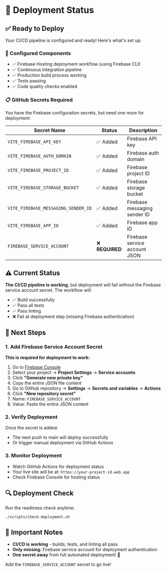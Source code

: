 # 🚀 Deployment Status

## ✅ Ready to Deploy

Your CI/CD pipeline is configured and ready! Here's what's set up:

### 🔧 Configured Components
- ✅ Firebase Hosting deployment workflow (using Firebase CLI)
- ✅ Continuous Integration pipeline  
- ✅ Production build process working
- ✅ Tests passing
- ✅ Code quality checks enabled

### 📋 GitHub Secrets Required

You have the Firebase configuration secrets, but need one more for deployment:

| Secret Name | Status | Description |
|-------------|--------|-------------|
| `VITE_FIREBASE_API_KEY` | ✅ Added | Firebase API key |
| `VITE_FIREBASE_AUTH_DOMAIN` | ✅ Added | Firebase auth domain |
| `VITE_FIREBASE_PROJECT_ID` | ✅ Added | Firebase project ID |
| `VITE_FIREBASE_STORAGE_BUCKET` | ✅ Added | Firebase storage bucket |
| `VITE_FIREBASE_MESSAGING_SENDER_ID` | ✅ Added | Firebase messaging sender ID |
| `VITE_FIREBASE_APP_ID` | ✅ Added | Firebase app ID |
| `FIREBASE_SERVICE_ACCOUNT` | ❌ **REQUIRED** | Firebase service account JSON |

## ⚠️ Current Status

**The CI/CD pipeline is working**, but deployment will fail without the Firebase service account secret. The workflow will:
- ✅ Build successfully 
- ✅ Pass all tests
- ✅ Pass linting
- ❌ Fail at deployment step (missing Firebase authentication)

## 🎯 Next Steps

### 1. Add Firebase Service Account Secret

**This is required for deployment to work:**

1. Go to [Firebase Console](https://console.firebase.google.com/)
2. Select your project → **Project Settings** → **Service accounts**
3. Click **"Generate new private key"**
4. Copy the entire JSON file content
5. Go to GitHub repository → **Settings** → **Secrets and variables** → **Actions**
6. Click **"New repository secret"**
7. Name: `FIREBASE_SERVICE_ACCOUNT`
8. Value: Paste the entire JSON content

### 2. Verify Deployment

Once the secret is added:
- The next push to main will deploy successfully
- Or trigger manual deployment via GitHub Actions

### 3. Monitor Deployment

- Watch GitHub Actions for deployment status
- Your live site will be at: `https://your-project-id.web.app`
- Check Firebase Console for hosting status

## 🔍 Deployment Check

Run the readiness check anytime:
```bash
./scripts/check-deployment.sh
```

## 🚨 Important Notes

- **CI/CD is working** - builds, tests, and linting all pass
- **Only missing**: Firebase service account for deployment authentication
- **One secret away** from full automated deployment! 🚀

Add the `FIREBASE_SERVICE_ACCOUNT` secret to go live!